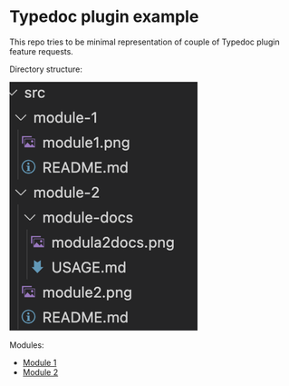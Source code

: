 # Typedoc plugin example

This repo tries to be minimal representation of couple of Typedoc plugin feature requests.

Directory structure:

![Main image](./main.png)

Modules:

- [Module 1](./src/module-1/README.md)
- [Module 2](./src/module-2/README.md)
